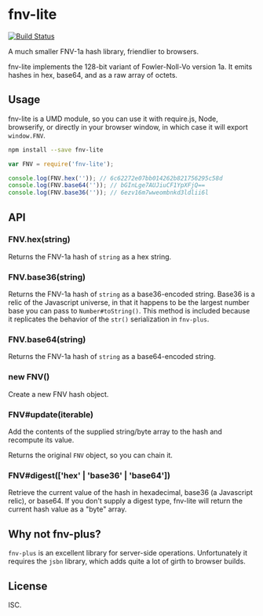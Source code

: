 fnv-lite
========

[![Build Status](https://travis-ci.org/casetext/fnv-lite.svg)](https://travis-ci.org/casetext/fnv-lite)

A much smaller FNV-1a hash library, friendlier to browsers.

fnv-lite implements the 128-bit variant of Fowler-Noll-Vo version 1a. It emits hashes in hex, base64, and as a raw array of octets.

## Usage

fnv-lite is a UMD module, so you can use it with require.js, Node, browserify,
or directly in your browser window, in which case it will export `window.FNV`.

```bash
npm install --save fnv-lite
```

```js
var FNV = require('fnv-lite');

console.log(FNV.hex('')); // 6c62272e07bb014262b821756295c58d
console.log(FNV.base64('')); // bGInLge7AUJiuCF1YpXFjQ==
console.log(FNV.base36('')); // 6ezv16m7wweombnkd3ldlii6l
```

## API

### FNV.hex(string)

Returns the FNV-1a hash of `string` as a hex string.

### FNV.base36(string)

Returns the FNV-1a hash of `string` as a base36-encoded string.
Base36 is a relic of the Javascript universe, in that it happens
to be the largest number base you can pass to `Number#toString()`.
This method is included because it replicates the behavior of the `str()`
serialization in `fnv-plus`.

### FNV.base64(string)

Returns the FNV-1a hash of `string` as a base64-encoded string.

### new FNV()

Create a new FNV hash object.

### FNV#update(iterable)

Add the contents of the supplied string/byte array to the hash and recompute its value.

Returns the original `FNV` object, so you can chain it.

### FNV#digest(['hex' | 'base36' | 'base64'])

Retrieve the current value of the hash in hexadecimal, base36 (a Javascript relic), or base64.
If you don't supply a digest type, fnv-lite will return the current hash
value as a "byte" array.

## Why not fnv-plus?

`fnv-plus` is an excellent library for server-side operations. Unfortunately it
requires the `jsbn` library, which adds quite a lot of girth to browser builds.

## License
ISC.

